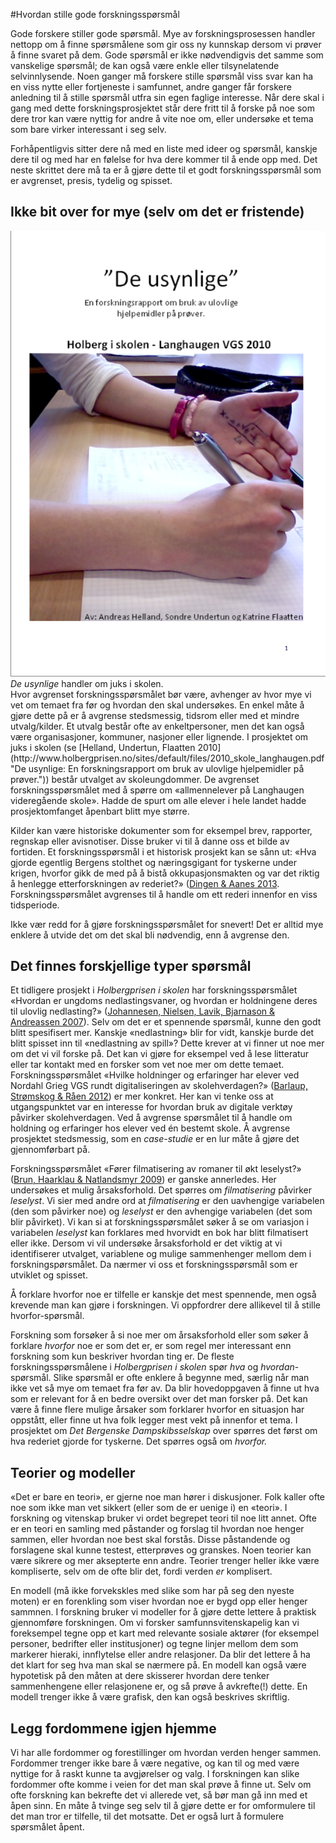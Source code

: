 #Hvordan stille gode forskningsspørsmål

Gode forskere stiller gode spørsmål. Mye av forskningsprosessen handler nettopp om å finne spørsmålene som gir oss ny kunnskap dersom vi prøver å finne svaret på dem. Gode spørsmål er ikke nødvendigvis det samme som vanskelige spørsmål; de kan også være enkle eller tilsynelatende selvinnlysende. Noen ganger må forskere stille spørsmål viss svar kan ha en viss nytte eller fortjeneste i samfunnet, andre ganger får forskere anledning til å stille spørsmål utfra sin egen faglige interesse. Når dere skal i gang med dette forskningsprosjektet står dere fritt til å forske på noe som dere tror kan være nyttig for andre å vite noe om, eller undersøke et tema som bare virker interessant i seg selv.

Forhåpentligvis sitter dere nå med en liste med ideer og spørsmål, kanskje dere til og med har en følelse for hva dere kommer til å ende opp med. Det neste skrittet dere må ta er å gjøre dette til et godt forskningsspørsmål som er avgrenset, presis, tydelig og spisset.

## Ikke bit over for mye (selv om det er fristende)

<div class="caption right small"><a href="http://www.holbergprisen.no/sites/default/files/2010_skole_langhaugen.pdf" title="De usynlige: En forskningsrapport om bruk av ulovlige hjelpemidler på prøver."><img src="../images/deusynlige.png" alt="De usynlige: Framside"></a><div class="caption-text"><em>De usynlige</em> handler om juks i skolen.</div></div>Hvor avgrenset forskningsspørsmålet bør være, avhenger av hvor mye vi vet om temaet fra før og hvordan den skal undersøkes. En enkel måte å gjøre dette på er å avgrense stedsmessig, tidsrom eller med et mindre utvalg/kilder. Et utvalg består ofte av enkeltpersoner, men det kan også være organisasjoner, kommuner, nasjoner eller lignende. I prosjektet om juks i skolen (se [Helland, Undertun, Flaatten 2010](http://www.holbergprisen.no/sites/default/files/2010_skole_langhaugen.pdf "De usynlige: En forskningsrapport om bruk av ulovlige hjelpemidler på prøver.")) består utvalget av skoleungdommer. De avgrenset forskningsspørsmålet med å spørre om «allmennelever på Langhaugen videregående skole». Hadde de spurt om alle elever i hele landet hadde prosjektomfanget åpenbart blitt mye større.

Kilder kan være historiske dokumenter som for eksempel brev, rapporter, regnskap eller avisnotiser. Disse bruker vi til å danne oss et bilde av fortiden. Et forskningsspørsmål i et historisk prosjekt kan se sånn ut: «Hva gjorde egentlig Bergens stolthet og næringsgigant for tyskerne under krigen, hvorfor gikk de med på å bistå okkupasjonsmakten og var det riktig å henlegge etterforskningen av rederiet?» ([Dingen & Aanes 2013](http://www.holbergprisen.no/sites/default/files/2013-Bergen-katedralskole-Bergenske-Dampskibsselskap-under-krigen.pdf). Forskningsspørsmålet avgrenses til å handle om ett rederi innenfor en viss tidsperiode.
<div class="boks">Ikke vær redd for å gjøre forskningsspørsmålet for snevert! Det er alltid mye enklere å utvide det om det skal bli nødvendig, enn å avgrense den.</div>

## Det finnes forskjellige typer spørsmål

Et tidligere prosjekt i _Holbergprisen i skolen_ har forskningsspørsmålet «Hvordan er ungdoms nedlastingsvaner, og hvordan er holdningene deres til ulovlig nedlasting?» ([Johannesen, Nielsen, Lavik, Bjarnason & Andreassen 2007][1]). Selv om det er et spennende spørsmål, kunne den godt blitt spesifisert mer. Kanskje «nedlastning» blir for vidt, kanskje burde det blitt spisset inn til «nedlastning av spill»? Dette krever at vi finner ut noe mer om det vi vil forske på. Det kan vi gjøre for eksempel ved å lese litteratur eller tar kontakt med en forsker som vet noe mer om dette temaet. Forskningsspørsmålet «Hvilke holdninger og erfaringer har elever ved Nordahl Grieg VGS rundt digitaliseringen av skolehverdagen?» ([Barlaup, Strømskog & Råen 2012][2]) er mer konkret. Her kan vi tenke oss at utgangspunktet var en interesse for hvordan bruk av digitale verktøy påvirker skolehverdagen. Ved å avgrense spørsmålet til å handle om holdning og erfaringer hos elever ved én bestemt skole. Å avgrense prosjektet stedsmessig, som en _case-studie_ er en lur måte å gjøre det gjennomførbart på.

   [1]: http://www.holbergprisen.no/images/materiell/2007_skole_Forskningsrapport_Piratpartyet.pdf (Ungdoms nedlastingsvaner og holdninger til ulovlig nedlasting )
   [2]: http://www.holbergprisen.no/sites/default/files/2012_skole_langhaugen.pdf (DIGITALISERINGEN AV SKOLEN)

Forskningsspørsmålet «Fører filmatisering av romaner til økt leselyst?» ([Brun, Haarklau & Natlandsmyr 2009][3]) er ganske annerledes. Her undersøkes et mulig årsaksforhold. Det spørres om _filmatisering_ påvirker _leselyst_. Vi sier med andre ord at _filmatisering_ er den uavhengige variabelen (den som påvirker noe) og _leselyst_ er den avhengige variabelen (det som blir påvirket). Vi kan si at forskningsspørsmålet søker å se om variasjon i variabelen _leselyst_ kan forklares med hvorvidt en bok har blitt filmatisert eller ikke. Dersom vi vil undersøke årsaksforhold er det viktig at vi identifiserer utvalget, variablene og mulige sammenhenger mellom dem i forskningspørsmålet. Da nærmer vi oss et forskningsspørsmål som er utviklet og spisset.

   [3]: http://www.holbergprisen.no/sites/default/files/2009_skole_fana_filmatisering_romaner.pdf (Filmatisering av romaner)

<div class="boks">Å forklare hvorfor noe er tilfelle er kanskje det mest spennende, men også krevende man kan gjøre i forskningen. Vi oppfordrer dere allikevel til å stille hvorfor-spørsmål.</div>

Forskning som forsøker å si noe mer om årsaksforhold eller som søker å forklare _hvorfor_ noe er som det er, er som regel mer interessant enn forskning som kun beskriver hvordan ting er. De fleste forskningsspørsmålene i _Holbergprisen i skolen_ spør _hva_ og _hvordan_-spørsmål. Slike spørsmål er ofte enklere å begynne med, særlig når man ikke vet så mye om temaet fra før av. Da blir hovedoppgaven å finne ut hva som er relevant for å en bedre oversikt over det man forsker på. Det kan være å finne flere mulige årsaker som forklarer hvorfor en situasjon har oppstått, eller finne ut hva folk legger mest vekt på innenfor et tema. I prosjektet om _Det Bergenske Dampskibsselskap_ over spørres det først om hva rederiet gjorde for tyskerne. Det spørres også om _hvorfor._

## Teorier og modeller

«Det er bare en teori», er gjerne noe man hører i diskusjoner. Folk kaller ofte noe som ikke man vet sikkert (eller som de er uenige i) en «teori». I forskning og vitenskap bruker vi ordet begrepet teori til noe litt annet. Ofte er en teori en samling med påstander og forslag til hvordan noe henger sammen, eller hvordan noe best skal forstås. Disse påstandende og forslagene skal kunne testest, etterprøves og granskes. Noen teorier kan være sikrere og mer aksepterte enn andre. Teorier trenger heller ikke være kompliserte, selv om de ofte blir det, fordi verden _er_ komplisert.

En modell (må ikke forvekskles med slike som har på seg den nyeste moten) er en forenkling som viser hvordan noe er bygd opp eller henger sammnen. I forskning bruker vi modeller for å gjøre dette lettere å praktisk gjennomføre forskningen. Om vi forsker samfunnsvitenskapelig kan vi foreksempel tegne opp et kart med relevante sosiale aktører (for eksempel personer, bedrifter eller institusjoner) og tegne linjer mellom dem som markerer hieraki, innflytelse eller andre relasjoner. Da blir det lettere å ha det klart for seg hva man skal se nærmere på. En modell kan også være hypotetisk på den måten at dere skisserer hvordan dere tenker sammenhengene eller relasjonene er, og så prøve å avkrefte(!) dette. En modell trenger ikke å være grafisk, den kan også beskrives skriftlig.

## Legg fordommene igjen hjemme

Vi har alle fordommer og forestillinger om hvordan verden henger sammen. Fordommer trenger ikke bare å være negative, og kan til og med være nyttige for å raskt kunne ta avgjørelser og valg. I forskningen kan slike fordommer ofte komme i veien for det man skal prøve å finne ut. Selv om ofte forskning kan bekrefte det vi allerede vet, så bør man gå inn med et åpen sinn. En måte å tvinge seg selv til å gjøre dette er for omformulere til det man tror er tilfelle, til det motsatte. Det er også lurt å formulere spørsmålet åpent.
